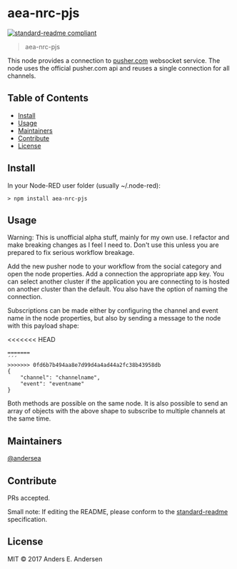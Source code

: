 # aea-nrc-pjs

[![standard-readme compliant](https://img.shields.io/badge/standard--readme-OK-green.svg?style=flat-square)](https://github.com/RichardLitt/standard-readme)

> aea-nrc-pjs

This node provides a connection to [pusher.com](https://pusher.com) websocket service. The node uses the official pusher.com api and reuses a single connection for all channels.

## Table of Contents

- [Install](#install)
- [Usage](#usage)
- [Maintainers](#maintainers)
- [Contribute](#contribute)
- [License](#license)

## Install

In your Node-RED user folder (usually ~/.node-red):
```
> npm install aea-nrc-pjs
```

## Usage

Warning: This is unofficial alpha stuff, mainly for my own use. I refactor and make breaking changes as I feel I need to. Don't use this unless you are prepared to fix serious workflow breakage.

Add the new pusher node to your workflow from the social category and open the node properties. Add a connection the appropriate app key. You can select another cluster if the application you are connecting to is hosted on another cluster than the default. You also have the option of naming the connection.

Subscriptions can be made either by configuring the channel and event name in the node properties, but also by sending a message to the node with this payload shape:

<<<<<<< HEAD
```
=======
´´´
>>>>>>> 0fd6b7b494aa8e7d99d4a4ad44a2fc38b43958db
{
    "channel": "channelname",
    "event": "eventname"
}
```

Both methods are possible on the same node. It is also possible to send an array of objects with the above shape to subscribe to multiple channels at the same time.


## Maintainers

[@andersea](https://github.com/andersea)

## Contribute

PRs accepted.

Small note: If editing the README, please conform to the [standard-readme](https://github.com/RichardLitt/standard-readme) specification.

## License

MIT © 2017 Anders E. Andersen
